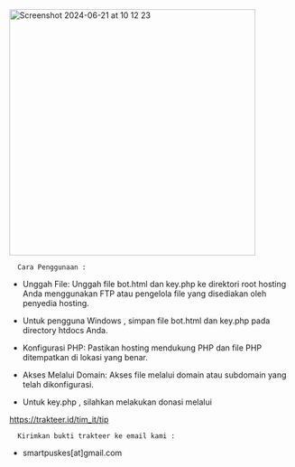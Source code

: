 
<img width="436" alt="Screenshot 2024-06-21 at 10 12 23" src="https://github.com/it-t4mpan/b0tsrk/assets/168879273/7b4d0815-105f-4864-a9de-d583d33213ab">

      Cara Penggunaan : 
      
- Unggah File: Unggah file bot.html dan key.php ke direktori root hosting Anda menggunakan FTP atau pengelola file yang disediakan oleh penyedia hosting.
- Untuk pengguna Windows , simpan file bot.html dan key.php pada directory htdocs Anda.
- Konfigurasi PHP: Pastikan hosting mendukung PHP dan file PHP ditempatkan di lokasi yang benar.
- Akses Melalui Domain: Akses file melalui domain atau subdomain yang telah dikonfigurasi.

- Untuk key.php , silahkan melakukan donasi melalui

https://trakteer.id/tim_it/tip

      Kirimkan bukti trakteer ke email kami :
- smartpuskes[at]gmail.com
